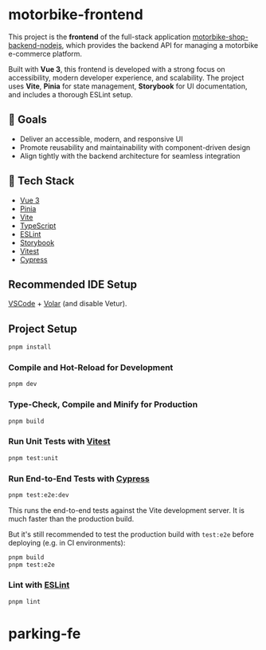 # motorbike-frontend

This project is the **frontend** of the full-stack application [motorbike-shop-backend-nodejs](https://github.com/salvador-lopez/motorbike-shop-backend-nodejs), which provides the backend API for managing a motorbike e-commerce platform.

Built with **Vue 3**, this frontend is developed with a strong focus on accessibility, modern developer experience, and scalability. The project uses **Vite**, **Pinia** for state management, **Storybook** for UI documentation, and includes a thorough ESLint setup.

## 🚀 Goals

- Deliver an accessible, modern, and responsive UI
- Promote reusability and maintainability with component-driven design
- Align tightly with the backend architecture for seamless integration

## 🧩 Tech Stack
- [Vue 3](https://vuejs.org/)
- [Pinia](https://pinia.vuejs.org/)
- [Vite](https://vitejs.dev/)
- [TypeScript](https://www.typescriptlang.org/)
- [ESLint](https://eslint.org/)
- [Storybook](https://storybook.js.org/)
- [Vitest](https://vitest.dev/)
- [Cypress](https://www.cypress.io/)

## Recommended IDE Setup

[VSCode](https://code.visualstudio.com/) + [Volar](https://marketplace.visualstudio.com/items?itemName=Vue.volar) (and disable Vetur).

## Project Setup

```sh
pnpm install
```

### Compile and Hot-Reload for Development

```sh
pnpm dev
```

### Type-Check, Compile and Minify for Production

```sh
pnpm build
```

### Run Unit Tests with [Vitest](https://vitest.dev/)

```sh
pnpm test:unit
```

### Run End-to-End Tests with [Cypress](https://www.cypress.io/)

```sh
pnpm test:e2e:dev
```

This runs the end-to-end tests against the Vite development server.
It is much faster than the production build.

But it's still recommended to test the production build with `test:e2e` before deploying (e.g. in CI environments):

```sh
pnpm build
pnpm test:e2e
```

### Lint with [ESLint](https://eslint.org/)

```sh
pnpm lint
```
# parking-fe
